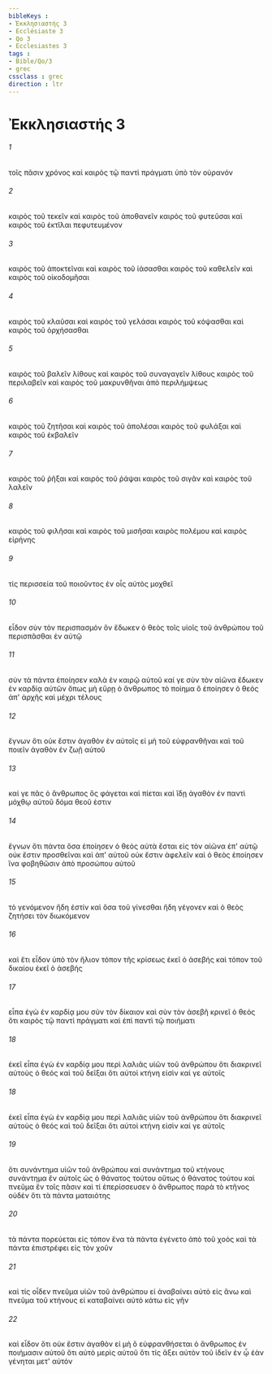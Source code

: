```yaml
---
bibleKeys : 
- Ἐκκλησιαστής 3
- Ecclésiaste 3
- Qo 3
- Ecclesiastes 3
tags : 
- Bible/Qo/3
- grec
cssclass : grec
direction : ltr
---
```


# Ἐκκλησιαστής 3

###### 1
τοῖς πᾶσιν χρόνος καὶ καιρὸς τῷ παντὶ πράγματι ὑπὸ τὸν οὐρανόν
###### 2
καιρὸς τοῦ τεκεῖν καὶ καιρὸς τοῦ ἀποθανεῖν καιρὸς τοῦ φυτεῦσαι καὶ καιρὸς τοῦ ἐκτῖλαι πεφυτευμένον
###### 3
καιρὸς τοῦ ἀποκτεῖναι καὶ καιρὸς τοῦ ἰάσασθαι καιρὸς τοῦ καθελεῖν καὶ καιρὸς τοῦ οἰκοδομῆσαι
###### 4
καιρὸς τοῦ κλαῦσαι καὶ καιρὸς τοῦ γελάσαι καιρὸς τοῦ κόψασθαι καὶ καιρὸς τοῦ ὀρχήσασθαι
###### 5
καιρὸς τοῦ βαλεῖν λίθους καὶ καιρὸς τοῦ συναγαγεῖν λίθους καιρὸς τοῦ περιλαβεῖν καὶ καιρὸς τοῦ μακρυνθῆναι ἀπὸ περιλήμψεως
###### 6
καιρὸς τοῦ ζητῆσαι καὶ καιρὸς τοῦ ἀπολέσαι καιρὸς τοῦ φυλάξαι καὶ καιρὸς τοῦ ἐκβαλεῖν
###### 7
καιρὸς τοῦ ῥῆξαι καὶ καιρὸς τοῦ ῥάψαι καιρὸς τοῦ σιγᾶν καὶ καιρὸς τοῦ λαλεῖν
###### 8
καιρὸς τοῦ φιλῆσαι καὶ καιρὸς τοῦ μισῆσαι καιρὸς πολέμου καὶ καιρὸς εἰρήνης
###### 9
τίς περισσεία τοῦ ποιοῦντος ἐν οἷς αὐτὸς μοχθεῖ
###### 10
εἶδον σὺν τὸν περισπασμόν ὃν ἔδωκεν ὁ θεὸς τοῖς υἱοῖς τοῦ ἀνθρώπου τοῦ περισπᾶσθαι ἐν αὐτῷ
###### 11
σὺν τὰ πάντα ἐποίησεν καλὰ ἐν καιρῷ αὐτοῦ καί γε σὺν τὸν αἰῶνα ἔδωκεν ἐν καρδίᾳ αὐτῶν ὅπως μὴ εὕρῃ ὁ ἄνθρωπος τὸ ποίημα ὃ ἐποίησεν ὁ θεός ἀπ' ἀρχῆς καὶ μέχρι τέλους
###### 12
ἔγνων ὅτι οὐκ ἔστιν ἀγαθὸν ἐν αὐτοῖς εἰ μὴ τοῦ εὐφρανθῆναι καὶ τοῦ ποιεῖν ἀγαθὸν ἐν ζωῇ αὐτοῦ
###### 13
καί γε πᾶς ὁ ἄνθρωπος ὃς φάγεται καὶ πίεται καὶ ἴδῃ ἀγαθὸν ἐν παντὶ μόχθῳ αὐτοῦ δόμα θεοῦ ἐστιν
###### 14
ἔγνων ὅτι πάντα ὅσα ἐποίησεν ὁ θεός αὐτὰ ἔσται εἰς τὸν αἰῶνα ἐπ' αὐτῷ οὐκ ἔστιν προσθεῖναι καὶ ἀπ' αὐτοῦ οὐκ ἔστιν ἀφελεῖν καὶ ὁ θεὸς ἐποίησεν ἵνα φοβηθῶσιν ἀπὸ προσώπου αὐτοῦ
###### 15
τὸ γενόμενον ἤδη ἐστίν καὶ ὅσα τοῦ γίνεσθαι ἤδη γέγονεν καὶ ὁ θεὸς ζητήσει τὸν διωκόμενον
###### 16
καὶ ἔτι εἶδον ὑπὸ τὸν ἥλιον τόπον τῆς κρίσεως ἐκεῖ ὁ ἀσεβής καὶ τόπον τοῦ δικαίου ἐκεῖ ὁ ἀσεβής
###### 17
εἶπα ἐγὼ ἐν καρδίᾳ μου σὺν τὸν δίκαιον καὶ σὺν τὸν ἀσεβῆ κρινεῖ ὁ θεός ὅτι καιρὸς τῷ παντὶ πράγματι καὶ ἐπὶ παντὶ τῷ ποιήματι
###### 18
ἐκεῖ εἶπα ἐγὼ ἐν καρδίᾳ μου περὶ λαλιᾶς υἱῶν τοῦ ἀνθρώπου ὅτι διακρινεῖ αὐτοὺς ὁ θεός καὶ τοῦ δεῖξαι ὅτι αὐτοὶ κτήνη εἰσὶν καί γε αὐτοῖς
###### 18
ἐκεῖ εἶπα ἐγὼ ἐν καρδίᾳ μου περὶ λαλιᾶς υἱῶν τοῦ ἀνθρώπου ὅτι διακρινεῖ αὐτοὺς ὁ θεός καὶ τοῦ δεῖξαι ὅτι αὐτοὶ κτήνη εἰσὶν καί γε αὐτοῖς
###### 19
ὅτι συνάντημα υἱῶν τοῦ ἀνθρώπου καὶ συνάντημα τοῦ κτήνους συνάντημα ἓν αὐτοῖς ὡς ὁ θάνατος τούτου οὕτως ὁ θάνατος τούτου καὶ πνεῦμα ἓν τοῖς πᾶσιν καὶ τί ἐπερίσσευσεν ὁ ἄνθρωπος παρὰ τὸ κτῆνος οὐδέν ὅτι τὰ πάντα ματαιότης
###### 20
τὰ πάντα πορεύεται εἰς τόπον ἕνα τὰ πάντα ἐγένετο ἀπὸ τοῦ χοός καὶ τὰ πάντα ἐπιστρέφει εἰς τὸν χοῦν
###### 21
καὶ τίς οἶδεν πνεῦμα υἱῶν τοῦ ἀνθρώπου εἰ ἀναβαίνει αὐτὸ εἰς ἄνω καὶ πνεῦμα τοῦ κτήνους εἰ καταβαίνει αὐτὸ κάτω εἰς γῆν
###### 22
καὶ εἶδον ὅτι οὐκ ἔστιν ἀγαθὸν εἰ μὴ ὃ εὐφρανθήσεται ὁ ἄνθρωπος ἐν ποιήμασιν αὐτοῦ ὅτι αὐτὸ μερὶς αὐτοῦ ὅτι τίς ἄξει αὐτὸν τοῦ ἰδεῖν ἐν ᾧ ἐὰν γένηται μετ' αὐτόν
